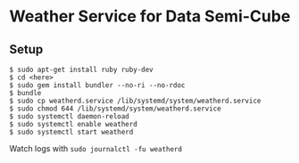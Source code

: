 # Weather Service for Data Semi-Cube

## Setup

```
$ sudo apt-get install ruby ruby-dev
$ cd <here>
$ sudo gem install bundler --no-ri --no-rdoc
$ bundle
$ sudo cp weatherd.service /lib/systemd/system/weatherd.service
$ sudo chmod 644 /lib/systemd/system/weatherd.service
$ sudo systemctl daemon-reload
$ sudo systemctl enable weatherd
$ sudo systemctl start weatherd
```

Watch logs with `sudo journalctl -fu weatherd`
